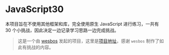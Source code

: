 # JavaScript30
本项目旨在不使用其他框架和库，完全使用原生 JavaScript 进行练习，一共有 30 个小挑战，因此决定一边记录学习思路一边完成挑战。
>这是一个由 [wesbos](https://github.com/wesbos) 发起的项目，这里是[项目地址](https://github.com/wesbos/JavaScript30)，感谢 `wesbos` 制作了如此有挑战的内容。
